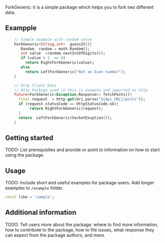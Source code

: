 

ForkGeneric: it is a simple package which  helps you to fork two different data.
## Exampple
```dart 
    // Simple example with random value
    ForkGeneric<String,int>  guessIt(){
       Random  random = math.Random(); 
       int value  =random.nextIntOfDigits(6);
       if (value % 2  == 0)
         return RightForkGeneric(value);
       else
         return LeftForkGeneric("Not an Even number");      
    }
```  

```dart 
    // Http Client Data
    // Http Package used in this is example and imported as http
    Future<ForkGeneric<Exception,Response>> fetchPosts(){
      final request  = http.get(Uri.parse("${Api_URL}/posts"));
      if (request.statusCode == HttpStatusCode.ok){
           return RightForkGeneric(request);   
      } 
      return  LeftForkGeneric(SocketExcption()); 
    }
``` 
## Getting started

TODO: List prerequisites and provide or point to information on how to
start using the package.

## Usage

TODO: Include short and useful examples for package users. Add longer examples
to `/example` folder.

```dart
const like = 'sample';
```

## Additional information

TODO: Tell users more about the package: where to find more information, how to
contribute to the package, how to file issues, what response they can expect
from the package authors, and more.
